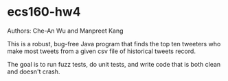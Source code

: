 # ecs160-hw4
Authors: Che-An Wu and Manpreet Kang 

This is a robust, bug-free Java program that finds the top ten tweeters who make most tweets from a given csv file of historical tweets record.

The goal is to run fuzz tests, do unit tests, and write code that is both clean and doesn't crash.
